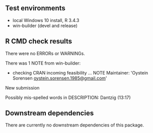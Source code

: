 ## Test environments
* local Windows 10 install, R 3.4.3
* win-builder (devel and release)

## R CMD check results
There were no ERRORs or WARNINGs.

There was 1 NOTE from win-builder:

* checking CRAN incoming feasibility ... NOTE
Maintainer: 'Oystein Sorensen <oystein.sorensen.1985@gmail.com>'

New submission

Possibly mis-spelled words in DESCRIPTION:
  Dantzig (13:17)
  

## Downstream dependencies
There are currently no downstream dependencies of this package.
